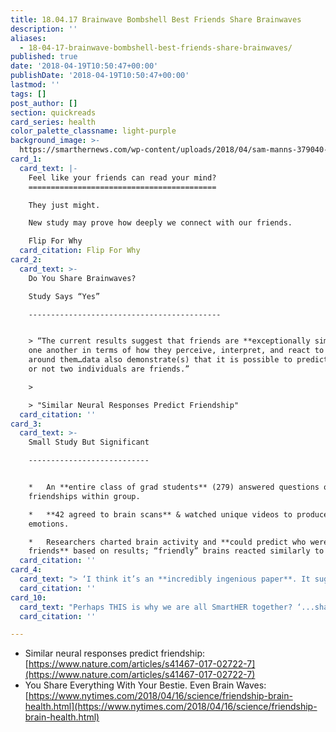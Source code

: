 ```yaml
---
title: 18.04.17 Brainwave Bombshell Best Friends Share Brainwaves
description: ''
aliases:
  - 18-04-17-brainwave-bombshell-best-friends-share-brainwaves/
published: true
date: '2018-04-19T10:50:47+00:00'
publishDate: '2018-04-19T10:50:47+00:00'
lastmod: ''
tags: []
post_author: []
section: quickreads
card_series: health
color_palette_classname: light-purple
background_image: >-
  https://smarthernews.com/wp-content/uploads/2018/04/sam-manns-379040-unsplash-scaled.jpg
card_1:
  card_text: |-
    Feel like your friends can read your mind?
    ==========================================

    They just might.

    New study may prove how deeply we connect with our friends.

    Flip For Why
  card_citation: Flip For Why
card_2:
  card_text: >-
    Do You Share Brainwaves?  

    Study Says “Yes”

    -------------------------------------------


    > “The current results suggest that friends are **exceptionally similar** to
    one another in terms of how they perceive, interpret, and react to the world
    around them…data also demonstrate(s) that it is possible to predict whether
    or not two individuals are friends.”

    > 

    > "Similar Neural Responses Predict Friendship"
  card_citation: ''
card_3:
  card_text: >-
    Small Study But Significant

    ---------------------------


    *   An **entire class of grad students** (279) answered questions on
    friendships within group.

    *   **42 agreed to brain scans** & watched unique videos to produce range of
    emotions.

    *   Researchers charted brain activity and **could predict who were
    friends** based on results; “friendly” brains reacted similarly to images.
  card_citation: ''
card_4:
  card_text: "> ‘I think it’s an **incredibly ingenious paper**. It suggests that friends resemble each other not just superficially, but in the very structures of their brains.’\n> \n> Nicholas Christakis, biosociologist, Yale University, who studies social connections, speaking to 'New York Times'"
  card_citation: ''
card_10:
  card_text: "Perhaps THIS is why we are all SmartHER together? ‘...shared processing could make people click more easily and have the sort of seamless social interaction that can feel so rewarding.\n\n[view sources](https://smarthernews.com/18-04-17-brainwave-bombshell-best-friends-share-brainwaves/)"
  card_citation: ''

---
```

*   Similar neural responses predict friendship: [https://www.nature.com/articles/s41467-017-02722-7](https://www.nature.com/articles/s41467-017-02722-7)
*   You Share Everything With Your Bestie. Even Brain Waves: [https://www.nytimes.com/2018/04/16/science/friendship-brain-health.html](https://www.nytimes.com/2018/04/16/science/friendship-brain-health.html)